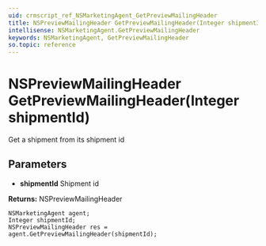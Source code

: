 ```yaml
---
uid: crmscript_ref_NSMarketingAgent_GetPreviewMailingHeader
title: NSPreviewMailingHeader GetPreviewMailingHeader(Integer shipmentId)
intellisense: NSMarketingAgent.GetPreviewMailingHeader
keywords: NSMarketingAgent, GetPreviewMailingHeader
so.topic: reference
---
```


# NSPreviewMailingHeader GetPreviewMailingHeader(Integer shipmentId)

Get a shipment from its shipment id

## Parameters

* **shipmentId** Shipment id

**Returns:** NSPreviewMailingHeader

```crmscript
NSMarketingAgent agent;
Integer shipmentId;
NSPreviewMailingHeader res = agent.GetPreviewMailingHeader(shipmentId);
```

